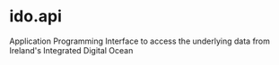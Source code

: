 # ido.api
Application Programming Interface to access the underlying data from Ireland's Integrated Digital Ocean
